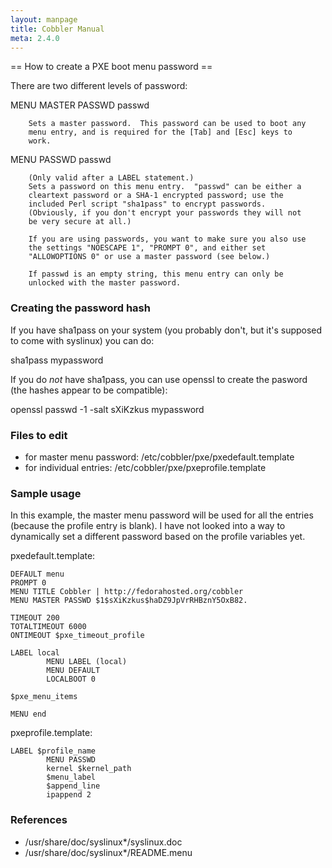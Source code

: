 ```yaml
---
layout: manpage
title: Cobbler Manual
meta: 2.4.0
---
```

== How to create a PXE boot menu password ==

There are two different levels of password: 

MENU MASTER PASSWD passwd

        Sets a master password.  This password can be used to boot any
        menu entry, and is required for the [Tab] and [Esc] keys to
        work.

MENU PASSWD passwd

        (Only valid after a LABEL statement.)
        Sets a password on this menu entry.  "passwd" can be either a
        cleartext password or a SHA-1 encrypted password; use the
        included Perl script "sha1pass" to encrypt passwords.
        (Obviously, if you don't encrypt your passwords they will not
        be very secure at all.)

        If you are using passwords, you want to make sure you also use
        the settings "NOESCAPE 1", "PROMPT 0", and either set
        "ALLOWOPTIONS 0" or use a master password (see below.)

        If passwd is an empty string, this menu entry can only be
        unlocked with the master password.

### Creating the password hash

If you have sha1pass on your system (you probably don't, but it's supposed to come with syslinux) you can do: 

sha1pass mypassword

If you do _not_ have sha1pass, you can use openssl to create the pasword (the hashes appear to be compatible):

openssl passwd -1 -salt sXiKzkus mypassword

### Files to edit

  * for master menu password: /etc/cobbler/pxe/pxedefault.template
  * for individual entries: /etc/cobbler/pxe/pxeprofile.template

### Sample usage 

In this example, the master menu password will be used for all the entries (because the profile entry is blank).  I have not looked into a way to dynamically set a different password based on the profile variables yet.

pxedefault.template:

    DEFAULT menu
    PROMPT 0
    MENU TITLE Cobbler | http://fedorahosted.org/cobbler
    MENU MASTER PASSWD $1$sXiKzkus$haDZ9JpVrRHBznY5OxB82.

    TIMEOUT 200
    TOTALTIMEOUT 6000
    ONTIMEOUT $pxe_timeout_profile

    LABEL local
            MENU LABEL (local)
            MENU DEFAULT
            LOCALBOOT 0

    $pxe_menu_items

    MENU end


pxeprofile.template: 


    LABEL $profile_name
            MENU PASSWD
            kernel $kernel_path
            $menu_label
            $append_line
            ipappend 2

### References

  * /usr/share/doc/syslinux*/syslinux.doc
  * /usr/share/doc/syslinux*/README.menu
